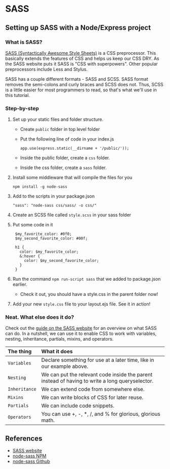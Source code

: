 # SASS

## Setting up SASS with a Node/Express project

### What is SASS?

[SASS \(Syntactically Awesome Style Sheets\)](https://www.learnhowtoprogram.com/css/sass/what-is-sass) is a CSS preprocessor. This basically extends the features of CSS and helps us keep our CSS DRY. As the SASS website puts it SASS is "CSS with superpowers". Other popular preprocessors include Less and Stylus.

SASS has a couple different formats - SASS and SCSS. SASS format removes the semi-colons and curly braces and SCSS does not. Thus, SCSS is a little easier for most programmers to read, so that's what we'll use in this tutorial.

### Step-by-step

1. Set up your static files and folder structure.
   * Create `public` folder in top level folder
   * Put the following line of code in your index.js

     `app.use(express.static(__dirname + '/public/'));`

   * Inside the public folder, create a `css` folder.
   * Inside the css folder, create a `sass` folder.
2. Install some middleware that will compile the files for you

   `npm install -g node-sass`

3. Add to the scripts in your package.json

   `"sass": "node-sass css/sass/ -o css/"`

4. Create an SCSS file called `style.scss` in your sass folder
5. Put some code in it

   ```text
    $my_favorite_color: #0f0;
    $my_second_favorite_color: #00f;

    h1 {
      color: $my_favorite_color;
      &:hover {
        color: $my_second_favorite_color;
      }
    }
   ```

6. Run the command `npm run-script sass` that we added to package.json earlier.
   * Check it out, you should have a style.css in the parent folder now!
7. Add your new `style.css` file to your layout.ejs file. See it in action!

### Neat. What else does it do?

Check out the [guide on the SASS website](https://sass-lang.com/guide) for an overview on what SASS can do. In a nutshell, we can use it to enable CSS to work with variables, nesting, inheritance, partials, mixins, and operators.

| The thing | What it does |
| :--- | :--- |
| `Variables` | Declare something for use at a later time, like in our example above. |
| `Nesting` | We can put the relevant code inside the parent instead of having to write a long queryselector. |
| `Inheritance` | We can extend code from somewhere else. |
| `Mixins` | We can write blocks of CSS for later reuse. |
| `Partials` | We can include code snippets. |
| `Operators` | You can use +, -, \*, /, and % for glorious, glorious math. |

## References

* [SASS website](https://sass-lang.com/)
* [node-sass NPM](https://www.npmjs.com/package/node-sass)
* [node-sass Github](https://github.com/sass/node-sass)

